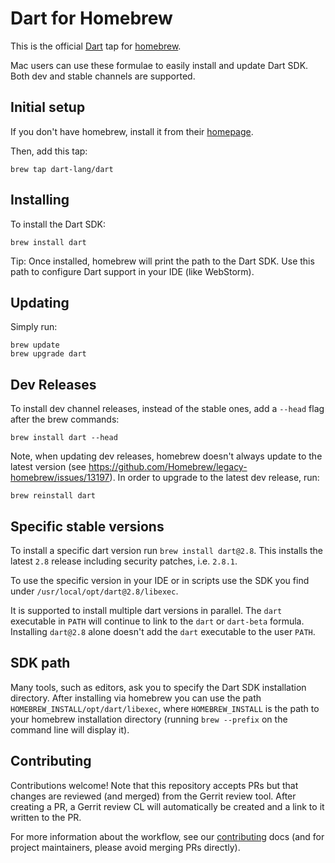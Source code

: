 # Dart for Homebrew

This is the official [Dart][] tap for [homebrew][].

Mac users can use these formulae to easily install and update Dart SDK. Both dev and stable channels are supported.

## Initial setup

If you don't have homebrew, install it from their [homepage][homebrew].

Then, add this tap:

```
brew tap dart-lang/dart
```

## Installing

To install the Dart SDK:

```
brew install dart
```

Tip: Once installed, homebrew will print the path to the Dart SDK. Use this path to configure Dart support
in your IDE (like WebStorm).

## Updating

Simply run:

```
brew update
brew upgrade dart
```

## Dev Releases

To install dev channel releases, instead of the stable ones, add a `--head`
flag after the brew commands:

```shell
brew install dart --head
```

Note, when updating dev releases, homebrew doesn't always update to the latest version
(see https://github.com/Homebrew/legacy-homebrew/issues/13197). In order to upgrade to
the latest dev release, run:

```shell
brew reinstall dart
```

## Specific stable versions

To install a specific dart version run `brew install dart@2.8`. 
This installs the latest `2.8` release including security patches, i.e. `2.8.1`.

To use the specific version in your IDE or in scripts use the SDK you find under `/usr/local/opt/dart@2.8/libexec`.

It is supported to install multiple dart versions in parallel. The `dart` executable 
in `PATH` will continue to link to the `dart` or `dart-beta` formula. 
Installing `dart@2.8` alone doesn't add the `dart` executable to the user `PATH`. 

## SDK path

Many tools, such as editors, ask you to specify the Dart SDK installation directory.
After installing via homebrew you can use the path `HOMEBREW_INSTALL/opt/dart/libexec`,
where `HOMEBREW_INSTALL` is the path to your homebrew installation directory (running
`brew --prefix` on the command line will display it).

[homebrew]: http://brew.sh/
[dart]: https://dart.dev

## Contributing

Contributions welcome! Note that this repository accepts PRs but that changes
are reviewed (and merged) from the Gerrit review tool. After creating a PR, a
Gerrit review CL will automatically be created and a link to it written to the
PR.

For more information about the workflow, see our [contributing](CONTRIBUTING.md)
docs (and for project maintainers, please avoid merging PRs directly).
